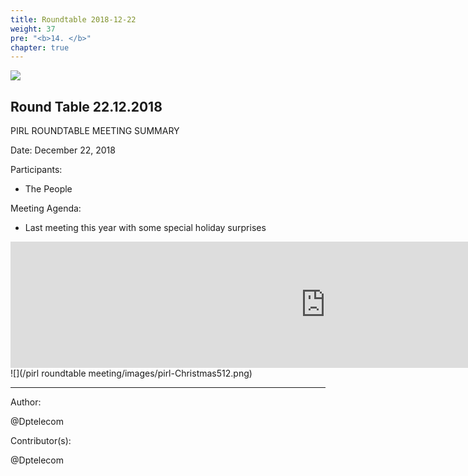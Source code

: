 ```yaml
---
title: Roundtable 2018-12-22
weight: 37
pre: "<b>14. </b>"
chapter: true
---
```

![](/images_headers/round_table.png)


## Round Table 22.12.2018

﻿PIRL ROUNDTABLE MEETING SUMMARY

Date: December 22, 2018

Participants:

- The People

Meeting Agenda:

 - Last meeting this year with some special holiday surprises 

<iframe src="https://free.timeanddate.com/countdown/i6jva3yz/n48/cf12/cm0/cu4/ct0/cs0/ca0/cr0/ss0/caca2d629/cpca2d629/pct/tcfff/fs300/szw320/szh135/tatTime%20left%20to%20Pirl%20Round%20Table%20live%20from/taca2d629/tptTime%20since%20Event%20started%20in/tpca2d629/maca2d629/mpca2d629/iso2018-12-22T17:00:00/baca2d629" allowTransparency="true" frameborder="0" width="1007" height="202"></iframe>
![](/pirl roundtable meeting/images/pirl-Christmas512.png)











---
Author:


@Dptelecom



Contributor(s):


@Dptelecom